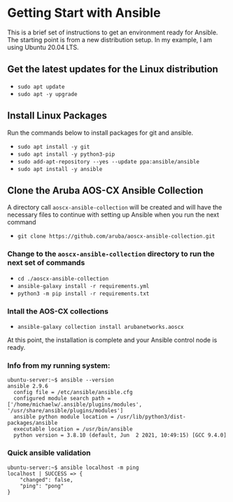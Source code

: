 # Getting Start with Ansible
This is a brief set of instructions to get an environment ready for Ansible.  The starting point is from a new distribution setup.  In my example, I am using Ubuntu 20.04 LTS.

## Get the latest updates for the Linux distribution
* `sudo apt update`
* `sudo apt -y upgrade`

## Install Linux Packages
Run the commands below to install packages for git and ansible.
* `sudo apt install -y git`
* `sudo apt install -y python3-pip`
* `sudo add-apt-repository --yes --update ppa:ansible/ansible`
* `sudo apt install -y ansible`

## Clone the Aruba AOS-CX Ansible Collection
A directory call `aoscx-ansible-collection` will be created and will have the necessary files to continue with setting up Ansible when you run the next command
* `git clone https://github.com/aruba/aoscx-ansible-collection.git`

### Change to the `aoscx-ansible-collection` directory to run the next set of commands
* `cd ./aoscx-ansible-collection`
* `ansible-galaxy install -r requirements.yml`
* `python3 -m pip install -r requirements.txt`

### Intall the AOS-CX collections
* `ansible-galaxy collection install arubanetworks.aoscx`

At this point, the installation is complete and your Ansible control node is ready.


### Info from my running system:
```
ubuntu-server:~$ ansible --version
ansible 2.9.6
  config file = /etc/ansible/ansible.cfg
  configured module search path = ['/home/michaelw/.ansible/plugins/modules', '/usr/share/ansible/plugins/modules']
  ansible python module location = /usr/lib/python3/dist-packages/ansible
  executable location = /usr/bin/ansible
  python version = 3.8.10 (default, Jun  2 2021, 10:49:15) [GCC 9.4.0]
  ```
### Quick ansible validation
```
ubuntu-server:~$ ansible localhost -m ping
localhost | SUCCESS => {
    "changed": false,
    "ping": "pong"
}
```